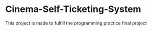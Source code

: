 # Cinema-Self-Ticketing-System
This project is made to fulfill the programming practice final project
